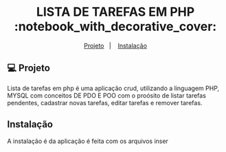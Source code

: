 
<h1 align="center">
    LISTA DE TAREFAS EM PHP :notebook_with_decorative_cover:	
</h1>

<p align="center">
  <a href="#-projeto">Projeto</a>&nbsp;&nbsp;&nbsp;|&nbsp;&nbsp;&nbsp;
  <a href="#instalacao">Instalação</a>
</p>

## 💻 Projeto

Lista de tarefas em php é uma aplicação crud, utilizando a linguagem PHP, MYSQL com conceitos DE PDO E POO com o proósito de listar tarefas pendentes, cadastrar novas tarefas, editar tarefas e remover tarefas.


<h2 id="instalacao">Instalação</h2>

A instalação é da aplicação é feita com os arquivos inser

